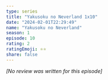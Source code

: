 ```yaml
---
type: series
title: "Yakusoku no Neverland 1x10"
date: "2024-02-01T22:29:49"
name: "Yakusoku no Neverland"
season: 1
episode: 10
rating: 2
ratingEmoji: ⭐️⭐️
share: false
---
```


_[No review was written for this episode]_
